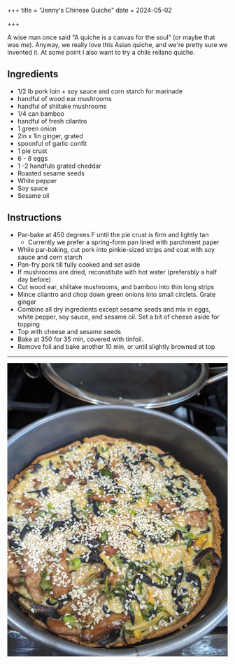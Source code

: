+++
title = "Jenny's Chinese Quiche"
date = 2024-05-02

+++

A wise man once said "A quiche is a canvas for the soul" (or maybe that was me). Anyway, we really love this Asian quiche, and we're pretty sure we invented it. At some point I also want to try a chile rellano quiche.



## Ingredients

- 1/2 lb pork loin + soy sauce and corn starch for marinade
- handful of wood ear mushrooms
- handful of shiitake mushrooms
- 1/4 can bamboo
- handful of fresh cilantro
- 1 green onion
- 2in x 1in ginger, grated
- spoonful of garlic confit
- 1 pie crust
- 6 - 8 eggs
- 1 -2 handfuls grated cheddar
- Roasted sesame seeds
- White pepper
- Soy sauce
- Sesame oil

## Instructions

- Par-bake at 450 degrees F until the pie crust is firm and lightly tan
  - Currently we prefer a spring-form pan lined with parchment paper
- While par-baking, cut pork into pinkie-sized strips and coat with soy sauce and corn starch
- Pan-fry pork till fully cooked and set aside
- If mushrooms are dried, reconstitute with hot water (preferably a half day before)
- Cut wood ear, shiitake mushrooms, and bamboo into thin long strips
- Mince cilantro and chop down green onions into small circlets. Grate ginger
- Combine all dry ingredients except sesame seeds and mix in eggs, white pepper, soy sauce, and sesame oil. Set a bit of cheese aside for topping
- Top with cheese and sesame seeds
- Bake at 350 for 35 min, covered with tinfoil.
- Remove foil and bake another 10 min, or until slightly browned at top

---

![1000009552](chinese-quiche.jpg)
